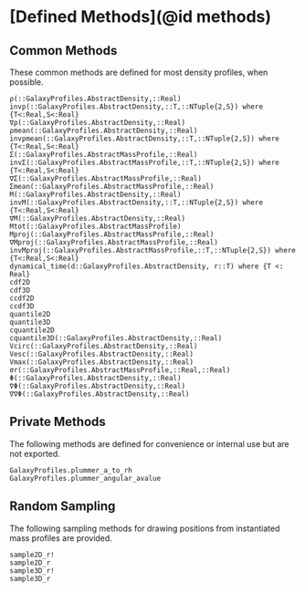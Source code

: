 # [Defined Methods](@id methods)

## Common Methods
These common methods are defined for most density profiles, when possible.

```@docs
ρ(::GalaxyProfiles.AbstractDensity,::Real)
invρ(::GalaxyProfiles.AbstractDensity,::T,::NTuple{2,S}) where {T<:Real,S<:Real}
∇ρ(::GalaxyProfiles.AbstractDensity,::Real)
ρmean(::GalaxyProfiles.AbstractDensity,::Real)
invρmean(::GalaxyProfiles.AbstractDensity,::T,::NTuple{2,S}) where {T<:Real,S<:Real}
Σ(::GalaxyProfiles.AbstractMassProfile,::Real)
invΣ(::GalaxyProfiles.AbstractMassProfile,::T,::NTuple{2,S}) where {T<:Real,S<:Real}
∇Σ(::GalaxyProfiles.AbstractMassProfile,::Real)
Σmean(::GalaxyProfiles.AbstractMassProfile,::Real)
M(::GalaxyProfiles.AbstractDensity,::Real)
invM(::GalaxyProfiles.AbstractDensity,::T,::NTuple{2,S}) where {T<:Real,S<:Real}
∇M(::GalaxyProfiles.AbstractDensity,::Real)
Mtot(::GalaxyProfiles.AbstractMassProfile)
Mproj(::GalaxyProfiles.AbstractMassProfile,::Real)
∇Mproj(::GalaxyProfiles.AbstractMassProfile,::Real)
invMproj(::GalaxyProfiles.AbstractMassProfile,::T,::NTuple{2,S}) where {T<:Real,S<:Real}
dynamical_time(d::GalaxyProfiles.AbstractDensity, r::T) where {T <: Real}
cdf2D
cdf3D
ccdf2D
ccdf3D
quantile2D
quantile3D
cquantile2D
cquantile3D(::GalaxyProfiles.AbstractDensity,::Real)
Vcirc(::GalaxyProfiles.AbstractDensity,::Real)
Vesc(::GalaxyProfiles.AbstractDensity,::Real)
Vmax(::GalaxyProfiles.AbstractDensity,::Real)
σr(::GalaxyProfiles.AbstractMassProfile,::Real,::Real)
Φ(::GalaxyProfiles.AbstractDensity,::Real)
∇Φ(::GalaxyProfiles.AbstractDensity,::Real)
∇∇Φ(::GalaxyProfiles.AbstractDensity,::Real)
```

## Private Methods
The following methods are defined for convenience or internal use but are not exported.

```@docs
GalaxyProfiles.plummer_a_to_rh
GalaxyProfiles.plummer_angular_avalue
```

## Random Sampling
The following sampling methods for drawing positions from instantiated mass profiles are provided.

```@docs
sample2D_r!
sample2D_r
sample3D_r!
sample3D_r
```